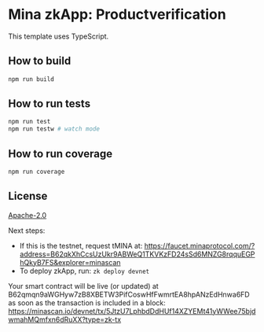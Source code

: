 # Mina zkApp: Productverification

This template uses TypeScript.

## How to build

```sh
npm run build
```

## How to run tests

```sh
npm run test
npm run testw # watch mode
```

## How to run coverage

```sh
npm run coverage
```

## License

[Apache-2.0](LICENSE)


Next steps:
  - If this is the testnet, request tMINA at:
    https://faucet.minaprotocol.com/?address=B62qkXhCcsUzUkr9ABWeQ1TKVKzFD24sSd6MNZG8rqquEGPhQkyB7FS&explorer=minascan        
  - To deploy zkApp, run: `zk deploy devnet`


 Your smart contract will be live (or updated)
  at B62qmqn9aWGHyw7zB8XBETW3PifCoswHfFwmrtEA8hpANzEdHnwa6FD   
  as soon as the transaction is included in a block:
  https://minascan.io/devnet/tx/5JtzU7LphbdDdHUf14XZYEMt41yWWee75bjdwmahMQmfxn6dRuXX?type=zk-tx